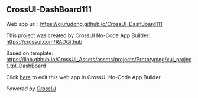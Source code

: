 ## CrossUI-DashBoard111
Web app url : https://qiufudong.github.io/CrossUI-DashBoard111

This project was created by CrossUI No-Code App Builder: https://crossui.com/RADGithub

Based on template: https://linb.github.io/CrossUI_Assets/assets/projects/Prototyping/xui_project_tpl_DashBoard

Click [here](https://crossui.com/RADGithub/#!from=github&owner=qiufudong&repo=CrossUI-DashBoard111) to edit this web app in CrossUI No-Code App Builder

<i>Powered by [CrossUI](https://crossui.com)</i>
